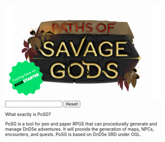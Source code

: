 <link rel="stylesheet" href="style.css">

<img class="posg-logo" src="assets/posg_logo.png" alt="PoSG logo">

<!--start dictionary section-->
<script>
  const dictionary = {
    "dnd":["dnd","5th","SRD","OGL"]
  };
</script>
<!--end dictionary section-->

<!--start interaction section-->
<input type="text" id="input-query" name="query">
<button type="button" id="btn-reset">Reset!</button>
<!--end interaction section-->

<div class="faq-section">
  <div class="aq" tags="dnd,test" faq-id="q0">
    <p class="question">What exactly is PoSG?</p>
    <p class="answer">PoSG is a tool for pen and paper RPGS that can procedurally generate and manage DnD5e adventures. It will provide the generation of maps, NPCs, encounters, and quests. PoSG is based on DnD5e SRD under OGL.</p>
  </div>
</div>

<!--start script section-->
<script>
  let input = document.getElementById("input-query");
  input.addEventListener('input', function (evt) {
    onInput(input.value);
  });
  
  function onInput(value){
    if(value === ""){
      reset();
      return;
    }
    
    let aqs = document.getElementsByClassName("aq");
    /*element.classList.add('invisible')*/
    Array.from(aqs).forEach(element => {
      let has = hasQuery(element,value);
      if(has){
        element.classList.add('visible');
      }else{
        element.classList.add('invisible');
      }
    });
  }
  
  function hasQuery(element,query){
  
    let tags = element.getAttribute("tags");
    let tagList = tags.split(",");
    
    let tagSummary = [];
    
    tagList.forEach(tag => {
      let entries = dictionary[tag];
      if(!entries){
        //continue;
        tagSummary.concat([tag]);
      }
      tagSummary.concat(entries);
    });
    
    tagSummary.forEach(tag => {
      if(tag === query){
        return true;
      }
    });
    
    return false;
  }
  
  function reset(){
    let aqs = document.getElementsByClassName("aq");
    Array.from(aqs).forEach(element => element.classList.remove('invisible'));
  }
</script>
<!--end script section-->
